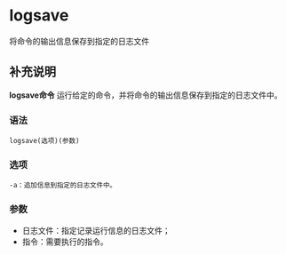 logsave
===

将命令的输出信息保存到指定的日志文件

## 补充说明

**logsave命令** 运行给定的命令，并将命令的输出信息保存到指定的日志文件中。

###  语法

```shell
logsave(选项)(参数)
```

###  选项

```shell
-a：追加信息到指定的日志文件中。
```

###  参数

*   日志文件：指定记录运行信息的日志文件；
*   指令：需要执行的指令。


